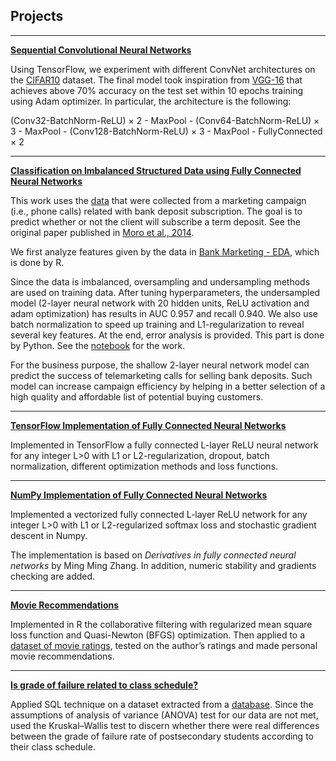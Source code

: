 ## **Projects**

----

**[Sequential Convolutional Neural Networks](https://github.com/DrMMZ/drmmz.github.io/blob/master/NN_ImbalancedStructured.ipynb)**

Using TensorFlow, we experiment with different ConvNet architectures on the [CIFAR10](http://www.cs.toronto.edu/~kriz/cifar.html) dataset. The final model took inspiration from [VGG-16](https://arxiv.org/abs/1409.1556) that achieves above 70% accuracy on the test set within 10 epochs training using Adam optimizer. In particular, the architecture is the following:

(Conv32-BatchNorm-ReLU) × 2 - MaxPool - (Conv64-BatchNorm-ReLU) × 3 - MaxPool - (Conv128-BatchNorm-ReLU) × 3 - MaxPool - FullyConnected × 2

----

**[Classification on Imbalanced Structured Data using Fully Connected Neural Networks](https://github.com/DrMMZ/drmmz.github.io/blob/master/NN_ImbalancedStructured.ipynb)**

This work uses the [data](https://archive.ics.uci.edu/ml/datasets/Bank+Marketing) that were collected from a marketing campaign (i.e., phone calls) related with bank deposit subscription. The goal is to predict whether or not the client will subscribe a term deposit. See the original paper published in [Moro et al., 2014](http://dx.doi.org/10.1016/j.dss.2014.03.001).

We first analyze features given by the data in [Bank Marketing - EDA](http://htmlpreview.github.io/?https://github.com/DrMMZ/drmmz.github.io/blob/master/bank_EDA.nb.html), which is done by R.

Since the data is imbalanced, oversampling and undersampling methods are used on training data. After tuning hyperparameters, the undersampled model (2-layer neural network with 20 hidden units, ReLU activation and adam optimization) has results in AUC 0.957 and recall 0.940. We also use batch normalization to speed up training and L1-regularization to reveal several key features. At the end, error analysis is provided. This part is done by Python. See the [notebook](https://github.com/DrMMZ/drmmz.github.io/blob/master/NN_ImbalancedStructured.ipynb) for the work. 

For the business purpose, the shallow 2-layer neural network model can predict the success of telemarketing calls for selling bank deposits. Such model can increase campaign efficiency by helping in a better selection of a high quality and affordable list of potential buying customers.

----

**[TensorFlow Implementation of Fully Connected Neural Networks](https://github.com/DrMMZ/drmmz.github.io/blob/master/NN_tensorflow.ipynb)**

Implemented in TensorFlow a fully connected L-layer ReLU neural network for any integer L>0 with L1 or L2-regularization, dropout, batch normalization, different optimization methods and loss functions.

----

**[NumPy Implementation of Fully Connected Neural Networks](https://github.com/DrMMZ/drmmz.github.io/blob/master/NN_numpy.ipynb)**

Implemented a vectorized fully connected L-layer ReLU network for any integer L>0 with L1 or L2-regularized softmax loss and stochastic gradient descent in Numpy.

The implementation is based on *Derivatives in fully connected neural networks* by Ming Ming Zhang. In addition, numeric stability and gradients checking are added.

----

**[Movie Recommendations](http://htmlpreview.github.io/?https://github.com/DrMMZ/drmmz.github.io/blob/master/Movies.nb.html)**

Implemented in R the collaborative filtering with regularized mean square loss function and Quasi-Newton (BFGS) optimization. Then applied to a [dataset of movie ratings](https://grouplens.org/datasets/movielens/), tested on the author’s ratings and made personal movie recommendations.

----

**[Is grade of failure related to class schedule?](http://htmlpreview.github.io/?https://github.com/DrMMZ/drmmz.github.io/blob/master/School.html)**

Applied SQL technique on a dataset extracted from a [database](https://www.kaggle.com/Madgrades/uw-madison-courses). Since the assumptions of analysis of variance (ANOVA) test for our data are not met, used the Kruskal–Wallis test to discern whether there were real differences between the grade of failure rate of postsecondary students according to their class schedule.
